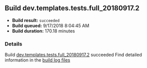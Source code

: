 ## Build dev.templates.tests.full_20180917.2
- **Build result:** `succeeded`
- **Build queued:** 9/17/2018 8:04:45 AM
- **Build duration:** 170.18 minutes
### Details
Build [dev.templates.tests.full_20180917.2](https://winappstudio.visualstudio.com/web/build.aspx?pcguid=a4ef43be-68ce-4195-a619-079b4d9834c2&builduri=vstfs%3a%2f%2f%2fBuild%2fBuild%2f26264) succeeded
Find detailed information in the [build log files](https://uwpctdiags.blob.core.windows.net/buildlogs/dev.templates.tests.full_20180917.2_logs.zip)
